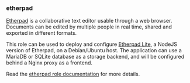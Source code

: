 ### etherpad

[Etherpad](https://en.wikipedia.org/wiki/Etherpad) is a collaborative
text editor usable through a web browser. Documents can be edited by
multiple people in real time, shared and exported in different formats.

This role can be used to deploy and configure [Etherpad
Lite](https://github.com/ether/etherpad-lite), a NodeJS version of
Etherpad, on a Debian/Ubuntu host. The application can use a MariaDB or
SQLite database as a storage backend, and will be configured behind a
Nginx proxy as a frontend.

Read the [etherpad role documentation](https://docs.debops.org/en/HEAD/ansible/roles/etherpad/) for more details.
